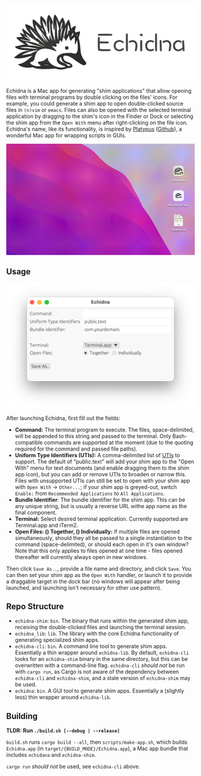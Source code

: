 
![Echidna Header](media/header.png)


Echidna is a Mac app for generating "shim applications" that allow opening files with terminal programs by double clicking on the files' icons. For example, you could generate a shim app to open double-clicked source files in `(n)vim` or `emacs`. Files can also be opened with the selected terminal application by dragging to the shim's icon in the Finder or Dock or selecting the shim app from the `Open With` menu after right-clicking on the file icon. Echidna's name, like its functionality, is inspired by [Platypus](https://sveinbjorn.org/platypus) ([Github](https://github.com/sveinbjornt/Platypus)), a wonderful Mac app for wrapping scripts in GUIs.

<div align="center">
    <img src="media/shim_demo.gif" alt="Demo Animation" text-align="center">
</div>

## Usage

![UI Screenshot](media/screenshot_0.png)

After launching Echidna, first fill out the fields:

- **Command:** The terminal program to execute. The files, space-delimited, will be appended to this string and passed to the terminal. Only Bash-compatible commands are supported at the moment (due to the quoting required for the command and passed file paths).
- **Uniform Type Identifiers (UTIs):** A comma-delimited list of [UTIs](https://developer.apple.com/documentation/uniformtypeidentifiers) to support. The default of "public.text" will add your shim app to the "Open With" menu for text documents (and enable dragging them to the shim app icon), but you can add or remove UTIs to broaden or narrow this. Files with unsupported UTIs can still be set to open with your shim app with `Open With` -> `Other...`; if your shim app is greyed-out, switch `Enable:` from `Recommended Applications` to `All Applications`.
- **Bundle Identifier**: The bundle identifier for the shim app. This can be any unique string, but is usually a reverse URL withe app name as the final component.
- **Terminal:** Select desired terminal application. Currently supported are Terminal.app and iTerm2.
- **Open Files: () Together, () Individually:** If multiple files are opened simultaneously, should they all be passed to a single instantiation to the command (space-delimited), or should each open in it's own window? Note that this only applies to files opened at one time - files opened thereafter will currently always open in new windows.

Then click `Save As..`, provide a file name and directory, and click `Save`. You can then set your shim app as the `Open With` handler, or launch it to provide a draggable target in the dock bar (no windows will appear after being launched, and launching isn't necessary for other use pattern).


## Repo Structure

- `echidna-shim`: `bin`. The binary that runs within the generated shim app, receiving the double-clicked files and launching the terminal session.
- `echidna_lib`: `lib`. The library with the core Echidna functionality of generating specialized shim apps.
- `echidna-cli`: `bin`. A command line tool to generate shim apps. Essentially a thin wrapper around `echidna-lib`. By default, `echidna-cli` looks for an `echidna-shim` binary in the same directory, but this can be overwritten with a command-line flag. `echidna-cli` _should not_ be run with `cargo run`, as Cargo is not aware of the dependency between `echidna-cli` and `echidna-shim`, and a stale version of `echidna-shim` may be used.
- `echidna`: `bin`. A GUI tool to generate shim apps. Essentially a (slightly less) thin wrapper around `echidna-lib`.


## Building

**TLDR: Run `./build.sh [--debug | --release]`**

`build.sh` runs `cargo build --all`, then `scripts/make-app.sh`, which builds `Echidna.app` (in `target/{BUILD_MODE}/Echidna.app`), a Mac app bundle that includes `echidana` and `echidna-shim`.

`cargo run` _should not_ be used, see `echidna-cli` above.

